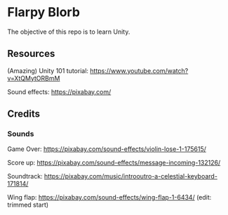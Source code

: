 # Flarpy Blorb

The objective of this repo is to learn Unity.

## Resources

(Amazing) Unity 101 tutorial: https://www.youtube.com/watch?v=XtQMytORBmM

Sound effects: https://pixabay.com/

## Credits

### Sounds
Game Over: https://pixabay.com/sound-effects/violin-lose-1-175615/

Score up: https://pixabay.com/sound-effects/message-incoming-132126/

Soundtrack: https://pixabay.com/music/introoutro-a-celestial-keyboard-171814/

Wing flap: https://pixabay.com/sound-effects/wing-flap-1-6434/ (edit: trimmed start)